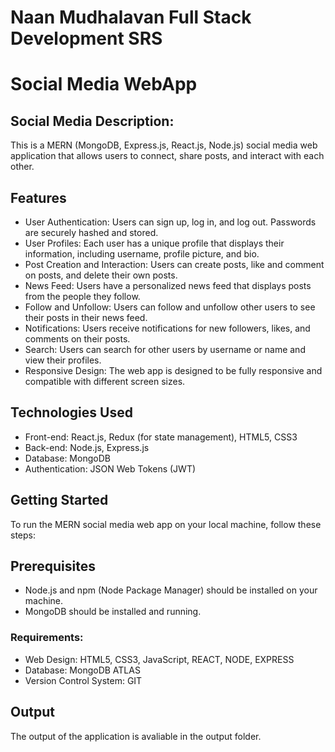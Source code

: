 # Naan Mudhalavan Full Stack Development SRS
# Social Media WebApp

## Social Media Description:

This is a MERN (MongoDB, Express.js, React.js, Node.js) social media web application that allows users to connect, share posts, and interact with each other.

## Features
* User Authentication: Users can sign up, log in, and log out. Passwords are securely hashed and stored.
* User Profiles: Each user has a unique profile that displays their information, including username, profile picture, and bio.
* Post Creation and Interaction: Users can create posts, like and comment on posts, and delete their own posts.
* News Feed: Users have a personalized news feed that displays posts from the people they follow.
* Follow and Unfollow: Users can follow and unfollow other users to see their posts in their news feed.
* Notifications: Users receive notifications for new followers, likes, and comments on their posts.
* Search: Users can search for other users by username or name and view their profiles.
* Responsive Design: The web app is designed to be fully responsive and compatible with different screen sizes.

## Technologies Used
* Front-end: React.js, Redux (for state management), HTML5, CSS3
* Back-end: Node.js, Express.js
* Database: MongoDB
* Authentication: JSON Web Tokens (JWT)

## Getting Started
To run the MERN social media web app on your local machine, follow these steps:

## Prerequisites
+ Node.js and npm (Node Package Manager) should be installed on your machine.
+ MongoDB should be installed and running.

### Requirements:

- Web Design: HTML5, CSS3, JavaScript, REACT, NODE, EXPRESS
- Database: MongoDB ATLAS
- Version Control System: GIT

## Output
The output of the application is avaliable in the output folder.
